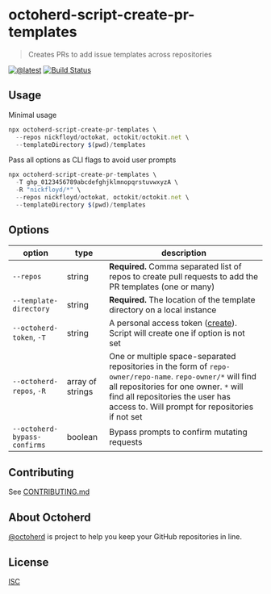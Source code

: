 # octoherd-script-create-pr-templates

> Creates PRs to add issue templates across repositories

[![@latest](https://img.shields.io/npm/v/octoherd-script-create-pr-templates.svg)](https://www.npmjs.com/package/octoherd-script-create-pr-templates)
[![Build Status](https://github.com/nickfloyd/octoherd-script-create-pr-templates/workflows/Test/badge.svg)](https://github.com/nickfloyd/octoherd-script-create-pr-templates/actions?query=workflow%3ATest+branch%3Amain)

## Usage

Minimal usage

```js
npx octoherd-script-create-pr-templates \
  --repos nickfloyd/octokat, octokit/octokit.net \
  --templateDirectory $(pwd)/templates
```

Pass all options as CLI flags to avoid user prompts

```js
npx octoherd-script-create-pr-templates \
  -T ghp_0123456789abcdefghjklmnopqrstuvwxyzA \
  -R "nickfloyd/*" \
  --repos nickfloyd/octokat, octokit/octokit.net \
  --templateDirectory $(pwd)/templates
```

## Options

| option                       | type             | description                                                                                                                                                                                                                                 |
| ---------------------------- | ---------------- | ------------------------------------------------------------------------------------------------------------------------------------------------------------------------------------------------------------------------------------------- |
| `--repos`                    | string           | **Required.** Comma separated list of repos to create pull requests to add the PR templates (one or many)                                                                                                                                   |
| `--template-directory`       | string           | **Required.** The location of the template directory on a local instance                                                                                                                                                                    |
| `--octoherd-token`, `-T`     | string           | A personal access token ([create](https://github.com/settings/tokens/new?scopes=repo)). Script will create one if option is not set                                                                                                         |
| `--octoherd-repos`, `-R`     | array of strings | One or multiple space-separated repositories in the form of `repo-owner/repo-name`. `repo-owner/*` will find all repositories for one owner. `*` will find all repositories the user has access to. Will prompt for repositories if not set |
| `--octoherd-bypass-confirms` | boolean          | Bypass prompts to confirm mutating requests                                                                                                                                                                                                 |

## Contributing

See [CONTRIBUTING.md](CONTRIBUTING.md)

## About Octoherd

[@octoherd](https://github.com/octoherd/) is project to help you keep your GitHub repositories in line.

## License

[ISC](LICENSE.md)
